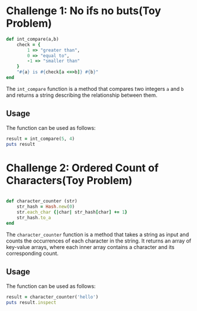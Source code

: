 # Challenge 1: No ifs no buts(Toy Problem)

```ruby
def int_compare(a,b)
    check = {
        1 => "greater than",
        0 => "equal to",
        -1 => "smaller than"
    }
    "#{a} is #{check[a <=>b]} #{b}"
end

```

The `int_compare` function is a method that compares two integers `a` and `b` and returns a string describing the relationship between them.

## Usage

The function can be used as follows:

```ruby
result = int_compare(5, 4)
puts result

```

# Challenge 2: Ordered Count of Characters(Toy Problem)

```ruby

def character_counter (str)
    str_hash = Hash.new(0)
    str.each_char {|char| str_hash[char] += 1}
    str_hash.to_a
end

```

The `character_counter` function is a method that takes a string as input and counts the occurrences of each character in the string.
It returns an array of key-value arrays, where each inner array contains a character and its corresponding count.

## Usage

The function can be used as follows:

```ruby
result = character_counter('hello')
puts result.inspect
```
